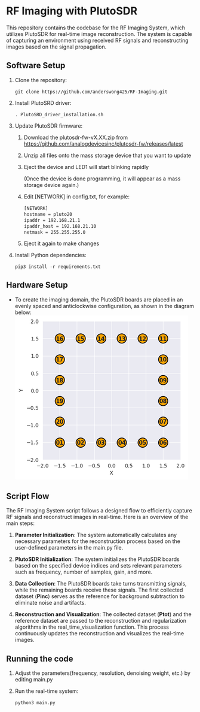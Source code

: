 # RF Imaging with PlutoSDR

This repository contains the codebase for the RF Imaging System, which utilizes PlutoSDR for real-time image reconstruction. The system is capable of capturing an environment using received RF signals and reconstructing images based on the signal propagation.

## Software Setup
1. Clone the repository:
    ```
    git clone https://github.com/anderswong425/RF-Imaging.git
    ```

2. Install PlutoSRD driver:
    ```
    . PlutoSRD_driver_installation.sh
    ```

3. Update PlutoSDR firmware:
    1. Download the plutosdr-fw-vX.XX.zip from https://github.com/analogdevicesinc/plutosdr-fw/releases/latest
    2. Unzip all files onto the mass storage device that you want to update
    3. Eject the device and LED1 will start blinking rapidly
    
        (Once the device is done programming, it will appear as a mass storage device again.)
    4. Edit [NETWORK] in config.txt, for example: 
        ```
        [NETWORK]
        hostname = pluto20
        ipaddr = 192.168.21.1
        ipaddr_host = 192.168.21.10
        netmask = 255.255.255.0
        ```
    5. Eject it again to make changes 

4. Install Python dependencies:
    ```
    pip3 install -r requirements.txt
    ```

## Hardware Setup
- To create the imaging domain, the PlutoSDR boards are placed in an evenly spaced and anticlockwise configuration, as shown in the diagram below:
![Alt text](/result/transceiver_config.png)

## Script Flow
The RF Imaging System script follows a designed flow to efficiently capture RF signals and reconstruct images in real-time. Here is an overview of the main steps:

1. **Parameter Initialization**: The system automatically calculates any necessary parameters for the reconstruction process based on the user-defined parameters in the main.py file.

2. **PlutoSDR Initialization**: The system initializes the PlutoSDR boards based on the specified device indices and sets relevant parameters such as frequency, number of samples, gain, and more.

3. **Data Collection**: The PlutoSDR boards take turns transmitting signals, while the remaining boards receive these signals. The first collected dataset (**Pinc**) serves as the reference for background subtraction to eliminate noise and artifacts.

4. **Reconstruction and Visualization**: The collected dataset (**Ptot**) and the reference dataset are passed to the reconstruction and regularization algorithms in the real_time_visualization function. This process continuously updates the reconstruction and visualizes the real-time images.

## Running the code
1. Adjust the parameters(frequency, resolution, denoising weight, etc.) by editing main.py

2. Run the real-time system:
    ```
    python3 main.py
    ```
